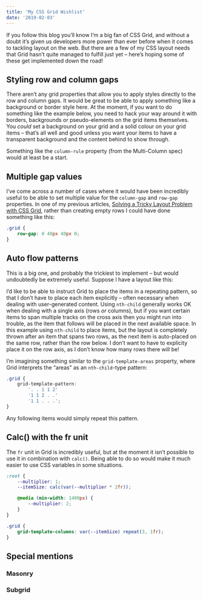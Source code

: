 ```yaml
---
title: 'My CSS Grid Wishlist'
date: '2019-02-03'
---
```


If you follow this blog you’ll know I’m a big fan of CSS Grid, and without a doubt it’s given us developers more power than ever before when it comes to tackling layout on the web. But there are a few of my CSS layout needs that Grid hasn’t quite managed to fulfill just yet – here’s hoping some of these get implemented down the road!

## Styling row and column gaps

There aren’t any grid properties that allow you to apply styles directly to the row and column gaps. It would be great to be able to apply something like a background or border style here. At the moment, if you want to do something like the example below, you need to hack your way around it with borders, backgrounds or pseudo-elements on the grid items themselves. You _could_ set a background on your grid and a solid colour on your grid items – that’s all well and good unless you want your items to have a transparent background and the content behind to show through.

Something like the `column-rule` property (from the Multi-Column spec) would at least be a start.

## Multiple gap values

I’ve come across a number of cases where it would have been incredibly useful to be able to set multiple value for the `column-gap` and `row-gap` properties. In one of my previous articles, [Solving a Tricky Layout Problem with CSS Grid](https://css-irl.info/solving-a-tricky-layout-problem/), rather than creating empty rows I could have done something like this:

```css
.grid {
	row-gap: 0 40px 40px 0;
}
```

## Auto flow patterns

This is a big one, and probably the trickiest to implement – but would undoubtedly be extremely useful. Suppose I have a layout like this:

I’d like to be able to instruct Grid to place the items in a repeating pattern, so that I don’t have to place each item explicitly – often necessary when dealing with user-generated content. Using `nth-child` generally works OK when dealing with a single axis (rows _or_ columns), but if you want certain items to span multiple tracks on the cross axis then you might run into trouble, as the item that follows will be placed in the next available space. In this example using `nth-child` to place items, but the layout is completely thrown after an item that spans two rows, as the next item is auto-placed on the same row, rather than the row below. I don’t want to have to explicity place it on the row axis, as I don’t know how many rows there will be!

I’m imagining something similar to the `grid-template-areas` property, where Grid interprets the “areas” as an `nth-child`-type pattern:

```css
.grid {
	grid-template-pattern:
		'. . 1 1 2'
		'1 1 2 . .'
		'1 1 . . .';
}
```

Any following items would simply repeat this pattern.

## Calc() with the fr unit

The `fr` unit in Grid is incredibly useful, but at the moment it isn’t possible to use it in combination with `calc()`. Being able to do so would make it much easier to use CSS variables in some situations.

```scss
:root {
	--multiplier: 1;
	--itemSize: calc(var(--multiplier * 2fr));

	@media (min-width: 1400px) {
		--multiplier: 2;
	}
}

.grid {
	grid-template-columns: var(--itemSize) repeat(3, 1fr);
}
```

## Special mentions

### Masonry

### Subgrid
